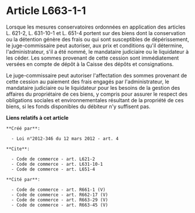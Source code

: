 # Article L663-1-1

Lorsque les mesures conservatoires ordonnées en application des articles L. 621-2, 
L. 631-10-1 et L. 651-4 portent sur des biens dont la conservation ou la détention génère des frais ou qui sont susceptibles
de dépérissement, le juge-commissaire peut autoriser, aux prix et conditions qu'il détermine, l'administrateur, s'il a été
nommé, le mandataire judiciaire ou le liquidateur à les céder. Les sommes provenant de cette cession sont immédiatement
versées en compte de dépôt à la Caisse des dépôts et consignations. 

Le juge-commissaire peut autoriser l'affectation des sommes provenant de cette cession au paiement des frais engagés par
l'administrateur, le mandataire judiciaire ou le liquidateur pour les besoins de la gestion des affaires du propriétaire de
ces biens, y compris pour assurer le respect des obligations sociales et environnementales résultant de la propriété de ces
biens, si les fonds disponibles du débiteur n'y suffisent pas.

**Liens relatifs à cet article**

	**Créé par**:

	  - Loi n°2012-346 du 12 mars 2012 - art. 4

	**Cite**:

	  - Code de commerce - art. L621-2
	  - Code de commerce - art. L631-10-1
	  - Code de commerce - art. L651-4

	**Cité par**:

	  - Code de commerce - art. R661-1 (V)
	  - Code de commerce - art. R662-17 (V)
	  - Code de commerce - art. R663-29 (V)
	  - Code de commerce - art. R663-45 (V)
